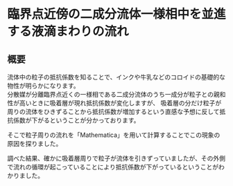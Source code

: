 # 臨界点近傍の二成分流体一様相中を並進する液滴まわりの流れ

## 概要
流体中の粒子の抵抗係数を知ることで、インクや牛乳などのコロイドの基礎的な物性が明らかになります。  
分散媒が分離臨界点近くの一様相である二成分流体のうち一成分が粒子との親和性が高いときに吸着層が現れ抵抗係数が変化しますが、
吸着層の分だけ粒子が周りの流体をひきずることから抵抗係数が増加するという直感な予想に反して抵抗係数が下がるということが分かっております。

そこで粒子周りの流れを「Mathematica」を用いて計算することでこの現象の原因を探りました。

調べた結果、確かに吸着層周りで粒子が流体を引きずっていましたが、その外側で流れの循環が起こっていることにより抵抗係数が下がっているということがわかりました。
